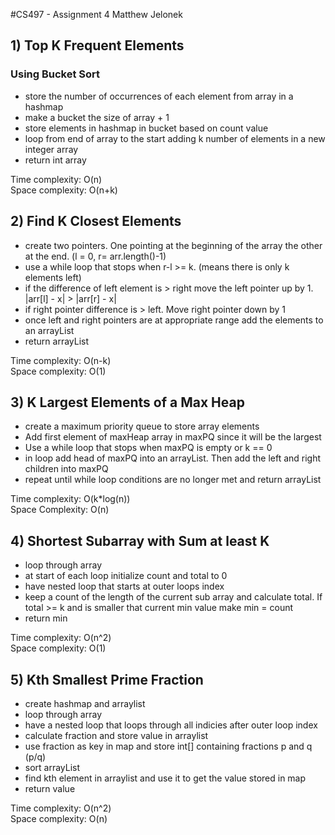 #CS497 - Assignment 4
Matthew Jelonek

## 1)  Top K Frequent Elements 
### Using Bucket Sort
- store the number of occurrences of each element from array in a hashmap
- make a bucket the size of array + 1
- store elements in hashmap in bucket based on count value
- loop from end of array to the start adding k number of elements in a new integer array
- return int array

Time complexity: O(n)  
Space complexity: O(n+k)

## 2)  Find K Closest Elements 
- create two pointers. One pointing at the beginning of the array the other at the end. (l = 0, r= arr.length()-1)
- use a while loop that stops when r-l >= k. (means there is only k elements left)
- if the difference of left element is > right move the left pointer up by 1. |arr[l] - x| > |arr[r] - x|
- if right pointer difference is > left. Move right pointer down by 1
- once left and right pointers are at appropriate range add the elements to an arrayList
- return arrayList

Time complexity: O(n-k)    
Space complexity: O(1)   

## 3) K Largest Elements of a Max Heap 
- create a maximum priority queue to store array elements
- Add first element of maxHeap array in maxPQ since it will be the largest
- Use a while loop that stops when maxPQ is empty or k == 0
- in loop add head of maxPQ into an arrayList. Then add the left and right children into maxPQ
- repeat until while loop conditions are no longer met and return arrayList

Time complexity: O(k*log(n))   
Space Complexity: O(n)     


## 4)  Shortest Subarray with Sum at least K
- loop through array
- at start of each loop initialize count and total to 0
- have nested loop that starts at outer loops index
- keep a count of the length of the current sub array and calculate total. If total >= k and is smaller that current min value make min = count
- return min
 
Time complexity: O(n^2)  
Space complexity: O(1)  

## 5)  Kth Smallest Prime Fraction 
- create hashmap and arraylist
- loop through array
- have a nested loop that loops through all indicies after outer loop index
- calculate fraction and store value in arraylist
- use fraction as key in map and store int[] containing fractions p and q (p/q)
- sort arrayList
- find kth element in arraylist and use it to get the value stored in map 
- return value


Time complexity: O(n^2)  
Space complexity: O(n)  